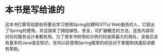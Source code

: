 # 本书是写给谁的

这本书打算写给那些将要去学习使用Spring创建RESTful Web服务的人，它超出了Spring的使用，并且探索了拥抱弹性，安全，可扩展概念的方法，这些内容将对任何服务设计者都有用。为了使本书附带的示例代码发挥最大的用处，读者应该有基本的Java语言知识，任何以前使用Spring框架的经验对于掌握和快速前进都有帮助。

